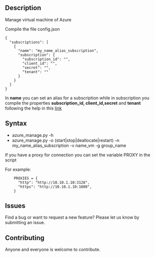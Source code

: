 ## Description

Manage virtual machine of Azure

Compile the file config.json

```<language>
{
  "subscriptions": [
    {
      "name": "my_name_alias_subscription",
      "subscription": {
        "subscription_id": "",
        "client_id": "",
        "secret": "",
        "tenant": ""
      }
    }
  ]
}
```
In <b>name</b> you can set an alias for a subscription while in subscription you compile the properties <b>subscription_id, client_id,secret</b> and <b>tenant</b> following the help in this [link](https://docs.microsoft.com/it-it/azure/azure-resource-manager/resource-group-create-service-principal-portal)




## Syntax

- azure_manage.py -h
- azure_manage.py -o (start|stop|deallocate|restart) -n my_name_alias_subscription -v name_vm -g group_name


If you have a proxy for connection you can set the variable PROXY in the script

For example:

```<language>
    PROXIES = {
      "http": "http://10.10.1.10:3128",
      "https": "http://10.10.1.10:1080",
    }
```

## Issues

Find a bug or want to request a new feature?  Please let us know by submitting an issue.

## Contributing

Anyone and everyone is welcome to contribute.




